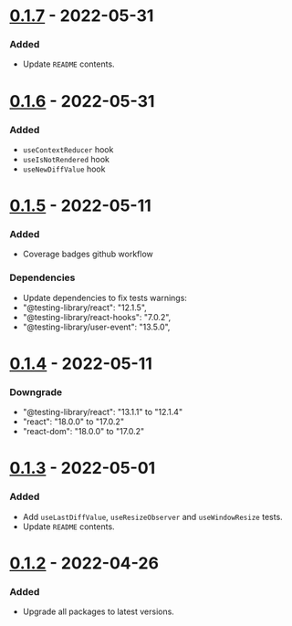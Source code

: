 # [0.1.7]() - 2022-05-31

### Added

- Update `README` contents.

# [0.1.6]() - 2022-05-31

### Added

- `useContextReducer` hook
- `useIsNotRendered` hook
- `useNewDiffValue` hook

# [0.1.5]() - 2022-05-11

### Added

- Coverage badges github workflow

### Dependencies

- Update dependencies to fix tests warnings:
- "@testing-library/react": "12.1.5",
- "@testing-library/react-hooks": "7.0.2",
- "@testing-library/user-event": "13.5.0",

# [0.1.4]() - 2022-05-11

### Downgrade

- "@testing-library/react": "13.1.1" to "12.1.4"
- "react": "18.0.0" to "17.0.2"
- "react-dom": "18.0.0" to "17.0.2"

# [0.1.3]() - 2022-05-01

### Added

- Add `useLastDiffValue`, `useResizeObserver` and `useWindowResize` tests.
- Update `README` contents.

# [0.1.2]() - 2022-04-26

### Added

- Upgrade all packages to latest versions.
